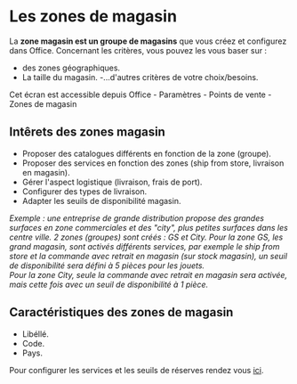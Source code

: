 # Les zones de magasin

La **zone magasin est un groupe de magasins** que vous créez et configurez dans Office. 
Concernant les critères, vous pouvez les vous baser sur : 
- des zones géographiques.
- La taille du magasin.
-...d'autres critères de votre choix/besoins.

Cet écran est accessible depuis Office - Paramètres - Points de vente - Zones de magasin

## Intêrets des zones magasin
- Proposer des catalogues différents en fonction de la zone (groupe).
- Proposer des services en fonction des zones (ship from store, livraison en magasin).
- Gérer l'aspect logistique (livraison, frais de port).
- Configurer des types de livraison.
- Adapter les seuils de disponibilité magasin.  

_Exemple : une entreprise de grande distribution propose des grandes surfaces en zone commerciales et des "city", plus petites surfaces dans les centre ville. 
2 zones (groupes) sont créés : GS et City. 
Pour la zone GS, les grand magasin, sont activés différents services, par exemple le ship from store et la commande avec retrait en magasin (sur stock magasin), un seuil de disponibilité sera défini à 5 pièces pour les jouets.  
Pour la zone City, seule la commande avec retrait en magasin sera activée, mais cette fois avec un seuil de disponibilité à 1 pièce._

## Caractéristiques des zones de magasin
- Libéllé.
- Code.
- Pays.

Pour configurer les services et les seuils de réserves rendez vous [ici](https://aide.altazion.com/fr-fr/guide/configurer/omnicanal/cross-canal.html).